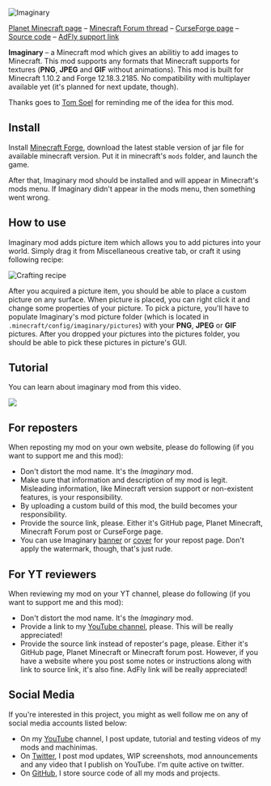 ![Imaginary](http://i.imgur.com/Ar8Q54P.png)

[Planet Minecraft page](http://www.planetminecraft.com/mod/imaginary-3880799/) – [Minecraft Forum thread](http://www.minecraftforum.net/forums/mapping-and-modding/minecraft-mods/2781863-imaginary-add-pictures-to-your-world) – [CurseForge page](https://minecraft.curseforge.com/projects/imaginary) – [Source code](https://github.com/mchorse/imaginary) – [AdFly support link](http://adf.ly/15268913/imaginary-curseforge) 

**Imaginary** – a Minecraft mod which gives an abilitiy to add images to Minecraft. This mod supports any formats that Minecraft supports for textures (**PNG**, **JPEG** and **GIF** without animations). This mod is built for Minecraft 1.10.2 and Forge 12.18.3.2185. No compatibility with multiplayer available yet (it's planned for next update, though).

Thanks goes to [Tom Soel](https://twitter.com/TomSoel/) for reminding me of the idea for this mod.

## Install

Install [Minecraft Forge](http://files.minecraftforge.net/), download the latest stable version of jar file for available minecraft version. Put it in minecraft's `mods` folder, and launch the game.

After that, Imaginary mod should be installed and will appear in Minecraft's mods menu. If Imaginary didn't appear in the mods menu, then something went wrong. 

## How to use

Imaginary mod adds picture item which allows you to add pictures into your world. Simply drag it from Miscellaneous creative tab, or craft it using following recipe:

![Crafting recipe](http://i.imgur.com/2qAR3vd.png)

After you acquired a picture item, you should be able to place a custom picture on any surface. When picture is placed, you can right click it and change some properties of your picture. To pick a picture, you'll have to populate Imaginary's mod picture folder (which is located in `.minecraft/config/imaginary/pictures`) with your **PNG**, **JPEG** or **GIF** pictures. After you dropped your pictures into the pictures folder, you should be able to pick these pictures in picture's GUI.

## Tutorial

You can learn about imaginary mod from this video.

<a href="https://youtu.be/3JMUUav_8QA"><img src="https://img.youtube.com/vi/3JMUUav_8QA/0.jpg"></a> 

## For reposters

When reposting my mod on your own website, please do following (if you want to support me and this mod):

* Don't distort the mod name. It's the *Imaginary* mod.
* Make sure that information and description of my mod is legit. Misleading information, like Minecraft version support or non-existent features, is your responsibility.
* By uploading a custom build of this mod, the build becomes your responsibility.
* Provide the source link, please. Either it's GitHub page, Planet Minecraft, Minecraft Forum post or CurseForge page.
* You can use Imaginary [banner](http://i.imgur.com/Ar8Q54P.png) or [cover](http://i.imgur.com/5GvdFTu.png) for your repost page. Don't apply the watermark, though, that's just rude.

## For YT reviewers

When reviewing my mod on your YT channel, please do following (if you want to support me and this mod):

* Don't distort the mod name. It's the *Imaginary* mod.
* Provide a link to my [YouTube channel](https://www.youtube.com/channel/UCWVDjAcecHHa8UrEWMRGI8w), please. This will be really appreciated! 
* Provide the source link instead of reposter's page, please. Either it's GitHub page, Planet Minecraft or Minecraft forum post. However, if you have a website where you post some notes or instructions along with link to source link, it's also fine. AdFly link will be really appreciated! 

## Social Media

If you're interested in this project, you might as well follow me on any of social media accounts listed below:

* On my [YouTube](https://www.youtube.com/channel/UCWVDjAcecHHa8UrEWMRGI8w) channel, I post update, tutorial and testing videos of my mods and machinimas. 
* On [Twitter](https://twitter.com/McHorsy), I post mod updates, WIP screenshots, mod announcements and any video that I publish on YouTube. I'm quite active on twitter.
* On [GitHub](https://github.com/mchorse), I store source code of all my mods and projects.